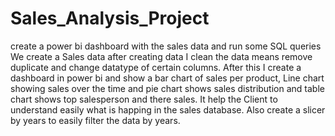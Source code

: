 # Sales_Analysis_Project
create a power bi dashboard with the sales data and run some SQL queries
We create a Sales data after creating data I clean the data means remove duplicate and change datatype of certain columns.
After this I create a dashboard in power bi and show a bar chart of sales per product, Line chart showing sales over the time and pie chart shows sales distribution and table chart shows top salesperson and there sales.
It help the Client to understand easily what is happing in the sales database.
Also create a slicer by years to easily filter the data by years.
